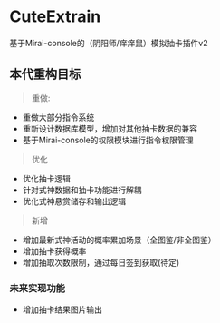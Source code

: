 # CuteExtrain
基于Mirai-console的（阴阳师/痒痒鼠）模拟抽卡插件v2

## 本代重构目标

>重做:
* 重做大部分指令系统
* 重新设计数据库模型，增加对其他抽卡数据的兼容
* 基于Mirai-console的权限模块进行指令权限管理

>优化
* 优化抽卡逻辑
* 针对式神数据和抽卡功能进行解耦
* 优化式神悬赏储存和输出逻辑

>新增
* 增加最新式神活动的概率累加场景（全图鉴/非全图鉴）
* 增加抽卡获得概率
* 增加抽取次数限制，通过每日签到获取(待定)

### 未来实现功能
* 增加抽卡结果图片输出
